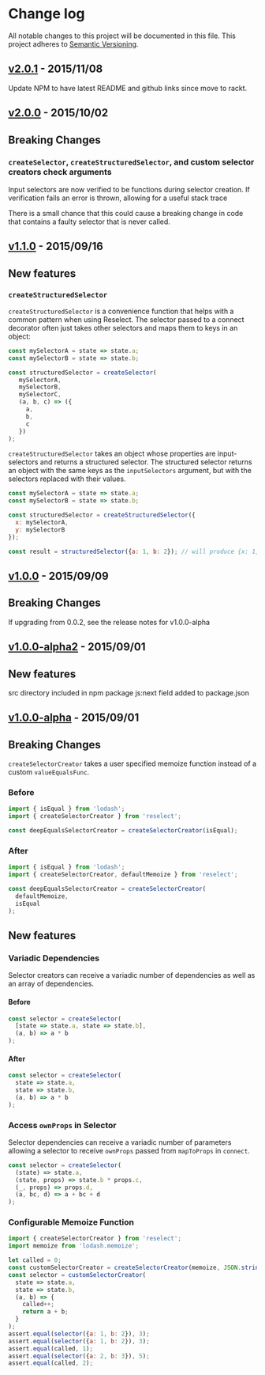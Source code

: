 # Change log

All notable changes to this project will be documented in this file.
This project adheres to [Semantic Versioning](http://semver.org/).

## [v2.0.1](https://github.com/faassen/reselect/releases/tag/v2.0.0) - 2015/11/08

Update NPM to have latest README and github links since move to rackt.

## [v2.0.0](https://github.com/faassen/reselect/releases/tag/v2.0.0) - 2015/10/02

## Breaking Changes

### `createSelector`, `createStructuredSelector`, and custom selector creators check arguments

Input selectors are now verified to be functions during selector creation. If verification fails an error is thrown, allowing for a useful stack trace

There is a small chance that this could cause a breaking change in code that contains a faulty selector that is never called.

## [v1.1.0](https://github.com/faassen/reselect/releases/tag/v1.1.0) - 2015/09/16

## New features

### `createStructuredSelector`

`createStructuredSelector` is a convenience function that helps with a common pattern when using Reselect.  The selector passed to a connect decorator often just takes other selectors and maps them to keys in an object:

```js
const mySelectorA = state => state.a;
const mySelectorB = state => state.b;

const structuredSelector = createSelector(
   mySelectorA,
   mySelectorB,
   mySelectorC,
   (a, b, c) => ({
     a, 
     b,
     c
   })
);
```

`createStructuredSelector` takes an object whose properties are input-selectors and returns a structured selector. The structured selector returns an object with the same keys as the `inputSelectors` argument, but with the selectors replaced with their values.

```js
const mySelectorA = state => state.a;
const mySelectorB = state => state.b;

const structuredSelector = createStructuredSelector({
  x: mySelectorA,
  y: mySelectorB
});

const result = structuredSelector({a: 1, b: 2}); // will produce {x: 1, y: 2}
```

## [v1.0.0](https://github.com/faassen/reselect/releases/tag/v1.0.0) - 2015/09/09

## Breaking Changes

If upgrading from 0.0.2, see the release notes for v1.0.0-alpha

## [v1.0.0-alpha2](https://github.com/faassen/reselect/releases/tag/v1.0.0-alpha2) - 2015/09/01

## New features

src directory included in npm package
js:next field added to package.json

## [v1.0.0-alpha](https://github.com/faassen/reselect/releases/tag/v1.0.0-alpha) - 2015/09/01

## Breaking Changes

`createSelectorCreator` takes a user specified memoize function instead of a custom `valueEqualsFunc`.

### Before

```js
import { isEqual } from 'lodash';
import { createSelectorCreator } from 'reselect';

const deepEqualsSelectorCreator = createSelectorCreator(isEqual);
```

### After

```js
import { isEqual } from 'lodash';
import { createSelectorCreator, defaultMemoize } from 'reselect';

const deepEqualsSelectorCreator = createSelectorCreator(
  defaultMemoize,
  isEqual
);
```

## New features

### Variadic Dependencies

Selector creators can receive a variadic number of dependencies as well as an array of dependencies.

#### Before

```js
const selector = createSelector(
  [state => state.a, state => state.b],
  (a, b) => a * b
);
```

#### After

```js
const selector = createSelector(
  state => state.a,
  state => state.b,
  (a, b) => a * b
);
```

### Access `ownProps` in Selector

Selector dependencies can receive a variadic number of parameters allowing a selector to receive `ownProps` passed from `mapToProps` in `connect`.

```js
const selector = createSelector(
  (state) => state.a,
  (state, props) => state.b * props.c,
  (_, props) => props.d,
  (a, bc, d) => a + bc + d
);
```

### Configurable Memoize Function

```js
import { createSelectorCreator } from 'reselect';
import memoize from 'lodash.memoize';

let called = 0;
const customSelectorCreator = createSelectorCreator(memoize, JSON.stringify);
const selector = customSelectorCreator(
  state => state.a,
  state => state.b,
  (a, b) => {
    called++;
    return a + b;
  }
);
assert.equal(selector({a: 1, b: 2}), 3);
assert.equal(selector({a: 1, b: 2}), 3);
assert.equal(called, 1);
assert.equal(selector({a: 2, b: 3}), 5);
assert.equal(called, 2);
```
